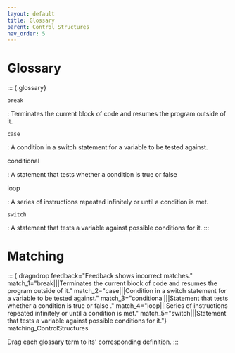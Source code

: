 ```yaml
---
layout: default
title: Glossary
parent: Control Structures
nav_order: 5
---
```


# Glossary

::: {.glossary}

`break`

:   Terminates the current block of code and resumes the program outside
    of it.

`case`

:   A condition in a switch statement for a variable to be tested
    against.

conditional

:   A statement that tests whether a condition is true or false

loop

:   A series of instructions repeated infinitely or until a condition is
    met.

`switch`

:   A statement that tests a variable against possible conditions for
    it.
:::

# Matching

::: {.dragndrop feedback="Feedback shows incorrect matches." match_1="break|||Terminates the current block of code and resumes the program outside of it." match_2="case|||Condition in a switch statement for a variable to be tested against." match_3="conditional|||Statement that tests whether a condition is true or false ." match_4="loop|||Series of instructions repeated infinitely or until a condition is met." match_5="switch|||Statement that tests a variable against possible conditions for it."}
matching_ControlStructures

Drag each glossary term to its\' corresponding definition.
:::

